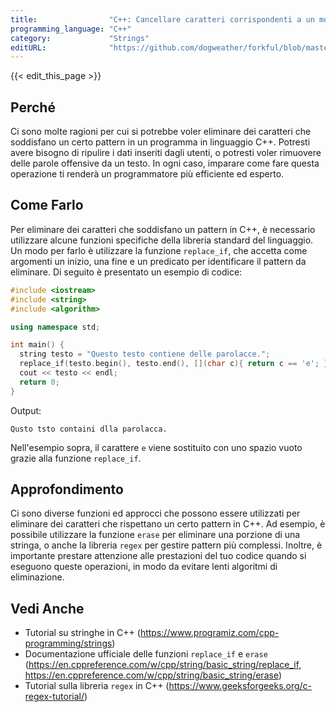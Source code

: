```yaml
---
title:                "C++: Cancellare caratteri corrispondenti a un modello"
programming_language: "C++"
category:             "Strings"
editURL:              "https://github.com/dogweather/forkful/blob/master/content/it/cpp/deleting-characters-matching-a-pattern.md"
---
```


{{< edit_this_page >}}

## Perché

Ci sono molte ragioni per cui si potrebbe voler eliminare dei caratteri che soddisfano un certo pattern in un programma in linguaggio C++. Potresti avere bisogno di ripulire i dati inseriti dagli utenti, o potresti voler rimuovere delle parole offensive da un testo. In ogni caso, imparare come fare questa operazione ti renderà un programmatore più efficiente ed esperto.

## Come Farlo

Per eliminare dei caratteri che soddisfano un pattern in C++, è necessario utilizzare alcune funzioni specifiche della libreria standard del linguaggio. Un modo per farlo è utilizzare la funzione `replace_if`, che accetta come argomenti un inizio, una fine e un predicato per identificare il pattern da eliminare. Di seguito è presentato un esempio di codice:

```C++
#include <iostream>
#include <string>
#include <algorithm>

using namespace std;

int main() {
  string testo = "Questo testo contiene delle parolacce.";
  replace_if(testo.begin(), testo.end(), [](char c){ return c == 'e'; }, ' ');
  cout << testo << endl;
  return 0;
}
```

Output:

```
Qusto tsto containi dlla parolacca.
```

Nell'esempio sopra, il carattere `e` viene sostituito con uno spazio vuoto grazie alla funzione `replace_if`.

## Approfondimento

Ci sono diverse funzioni ed approcci che possono essere utilizzati per eliminare dei caratteri che rispettano un certo pattern in C++. Ad esempio, è possibile utilizzare la funzione `erase` per eliminare una porzione di una stringa, o anche la libreria `regex` per gestire pattern più complessi. Inoltre, è importante prestare attenzione alle prestazioni del tuo codice quando si eseguono queste operazioni, in modo da evitare lenti algoritmi di eliminazione.

## Vedi Anche

- Tutorial su stringhe in C++ (https://www.programiz.com/cpp-programming/strings)
- Documentazione ufficiale delle funzioni `replace_if` e `erase` (https://en.cppreference.com/w/cpp/string/basic_string/replace_if, https://en.cppreference.com/w/cpp/string/basic_string/erase)
- Tutorial sulla libreria `regex` in C++ (https://www.geeksforgeeks.org/c-regex-tutorial/)